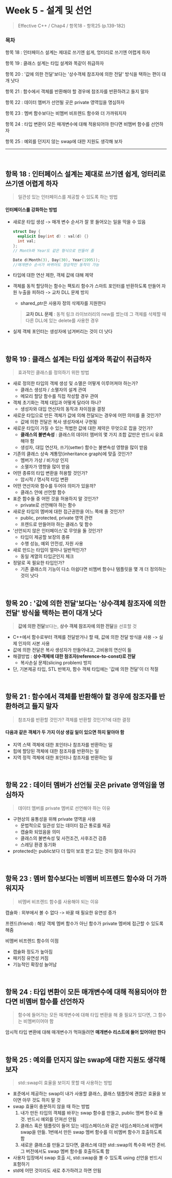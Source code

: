 # Week 5 - 설계 및 선언

> Effective C++ / Chap4 / 항목18 - 항목25 (p.139-182)

### 목차

항목 18 : 인터페이스 설계는 제대로 쓰기엔 쉽게, 엉터리로 쓰기엔 어렵게 하자

항목 19 : 클래스 설계는 타입 설계와 똑같이 취급하자

항목 20 : '값에 의한 전달'보다는 '상수객체 참조자에 의한 전달' 방식을 택하는 편이 대개 낫다

항목 21 : 함수에서 객체를 반환해야 할 경우에 참조자를 반환하려고 들지 말자

항목 22 : 데이터 멤버가 선언될 곳은 private 영역임을 명심하자

항목 23 : 멤버 함수보다는 비멤버 비프렌드 함수와 더 가까워지자

항목 24 : 타입 변환이 모든 매개변수에 대해 적용되어야 한다면 비멤버 함수를 선언하자

항목 25 : 예외를 던지지 않는 swap에 대한 지원도 생각해 보자

---

<br>

## 항목 18 : 인터페이스 설계는 제대로 쓰기엔 쉽게, 엉터리로 쓰기엔 어렵게 하자

> 일관성 있는 인터페이스를 제공할 수 있도록 하는 방법
>

#### 인터페이스를 강화하는 방법

- 새로운 타입 생성 -> 매개 변수 순서가 잘 못 들어오는 일을 막을 수 있음

  ```c++
  struct Day {
  	explicit Day(int d) : val(d) {}
  	int val;
  };
  // Month와 Year도 같은 형식으로 만들어 줌
  
  Date d(Month(3), Day(30), Year(1995));
  //매개변수 순서가 바뀌어도 정상적인 동작이 가능
  ```

- 타입에 대한 연산 제한, 객체 값에 대해 제약

- 객체를 동적 할당하는 함수는 팩토리 함수가 스마트 포인터를 반환하도록 만들어 자원 누출을 피하라 -> 교차 DLL 문제 방지

  - shared_ptr은 사용자 정의 삭제자를 지원한다

  > **교차 DLL 문제** : 동적 링크 라이브러리의 new를 썼는데 그 객체를 삭제할 때 다른 DLL에 있는 delete를 사용한 경우

- 실제 객체 포인터는 생성자에 넘겨버리는 것이 더 낫다

<br>

## 항목 19 : 클래스 설계는 타입 설계와 똑같이 취급하자

> 효과적인 클래스를 정의하기 위한 방법

- 새로 정의한 타입의 객체 생성 및 소멸은 어떻게 이루어져야 하는가?
  - 클래스 생성자 / 소멸자의 설계 관여
  - 메모리 할당 함수를 직접 작성할 경우 관여
- 객체 초기화는 객체 대입과 어떻게 달라야 하나?
  - 생성자와 대입 연산자의 동작과 차이점을 결정
- 새로운 타입으로 만든 객체가 값에 의해 전달되는 경우에 어떤 의미를 줄 것인가?
  - 값에 의한 전달은 복사 생성자에서 구현됨
- 새로운 타입이 가질 수 있는 적법한 값에 대한 제약은 무엇으로 잡을 것인가?
  - **클래스의 불변속성** : 클래스의 데이터 멤버의 몇 가지 조합 값만은 반드시 유효해야 함
  - 생성자, 대입 연산자, 쓰기(setter) 함수는 불변속성 영향을 많이 받음
- 기존의 클래스 상속 계통망(inheritance graph)에 맞출 것인가?
  - 멤버가 가상 / 비가상 인지
  - 소멸자가 영향을 많이 받음
- 어떤 종류의 타입 변환을 허용할 것인가?
  - 암시적 / 명시적 타입 변환
- 어떤 연산자와 함수를 두어야 의미가 있을까?
  - 클래스 안에 선언할 함수
- 표준 함수들 중 어떤 것을 허용하지 말 것인가?
  - private로 선언해야 하는 함수
- 새로운 타입의 멤버에 대한 접근권한을 어느 쪽에 줄 것인가?
  - public, protected, private 영역 관련
  - 프렌드로 만들어야 하는 클래스 및 함수
- '선언되지 않은 인터페이스'로 무엇을 둘 것인가?
  - 타입이 제공할 보장의 종류
  - 수행 성능, 예외 안전성, 자원 사용
- 새로 만드는 타입이 얼마나 일반적인가?
  - 동일 계열의 타입군인지 체크
- 정말로 꼭 필요한 타입인가?
  - 기존 클래스의 기능이 다소 아쉽다면 비멤버 함수나 템플릿을 몇 개 더 정의하는 것이 낫다

<br>

## 항목 20 : '값에 의한 전달'보다는 '상수객체 참조자에 의한 전달' 방식을 택하는 편이 대개 낫다

> **값에 의한 전달**보다는, **상수 객체 참조자에 의한 전달**을 선호할 것

- C++에서 함수로부터 객체를 전달받거나 할 때, 값에 의한 전달 방식을 사용 -> 실제 인자의 사본 사용
- 값에 의한 전달은 복사 생성자가 만들어내고, 고비용의 연산이 듦
- 해결방법 : **상수객체에 대한 참조자(reference-to-const)로 전달**
  - 복사손실 문제(slicing problem) 방지
- 단, 기본제공 타입, STL 반복자, 함수 객체 타입에는 '값에 의한 전달'이 더 적절

<br>

## 항목 21 : 함수에서 객체를 반환해야 할 경우에 참조자를 반환하려고 들지 말자

> 참조자를 반환할 것인가? 객체를 반환할 것인가?에 대한 결정

#### 다음과 같은 객체가 두 가지 이상 생길 일이 있으면 하지 말아야 함

- 지역 스택 객체에 대한 포인터나 참조자를 반환하는 일
- 힙에 할당된 객체에 대한 참조자를 반환하는 일
- 지역 정적 객체에 대한 포인터나 참조자를 반환하는 일

<br>

## 항목 22 : 데이터 멤버가 선언될 곳은 private 영역임을 명심하자

> 데이터 멤버를 private 멤버로 선언해야 하는 이유

- 구현상의 융통성을 위해 private 영역을 사용
  - 문법적으로 일관성 있는 데이터 접근 통로를 제공
  - 캡슐화 되었음을 의미
  - 클래스의 불변속성 및 사전조건, 사후조건 검증
  - 스레딩 환경 동기화
- protected는 public보다 더 많이 보호 받고 있는 것이 절대 아니다

<br>

## 항목 23 : 멤버 함수보다는 비멤버 비프렌드 함수와 더 가까워지자

> 비멤버 비프렌드 함수를 사용해야 되는 이유

캡슐화 : 외부에서 볼 수 없다 -> 바꿀 때 필요한 유연성 증가

프렌드(friend) : 해당 객체 멤버 함수가 아닌 함수가 private 멤버에 접근할 수 있도록 해줌

비멤버 비프렌드 함수의 이점

- 캡슐화 정도가 높아짐
- 패키징 유연성 커짐
- 기능적인 확장성 늘어남

<br>

## 항목 24 : 타입 변환이 모든 매개변수에 대해 적용되어야 한다면 비멤버 함수를 선언하자

> 함수에 들어가는 모든 매개변수에 대해 타입 변환을 해 줄 필요가 있다면, 그 함수는 비멤버이어야 함

암시적 타입 변환에 대해 매개변수가 먹혀들려면 **매개변수 리스트에 들어 있어야만 한다**

<br>

## 항목 25 : 예외를 던지지 않는 swap에 대한 지원도 생각해 보자

> std::swap이 효율을 보이지 못할 때 사용하는 방법

- 표준에서 제공하는 swap이 내가 사용할 클래스, 클래스 템플릿에 괜찮은 효율을 보이면 아무 것도 하지 말 것
- swap 효율이 충분하지 않을 때 하는 방법
  1. 내가 만든 타입의 객체를 바꾸는 swap 함수를 만들고, public 멤버 함수로 둘 것. 반드시 예외를 던져선 안됨
  2. 클래스 혹은 템플릿이 들어 있는 네임스페이스와 같은 네임스페이스에 비멤버 swap을 만듦. 1번에서 만든 swap 멤버 함수를 이 비멤버 함수가 호출하도록 함
  3. 새로운 클래스를 만들고 있다면, 클래스에 대한 std::swap의 특수화 버전 준비. 그 버전에서도 swap 멤버 함수를 호출하도록 함
- 사용자 입장에서 swap 호출 시, std::swap을 볼 수 있도록 using 선언을 반드시 포함하기
- std에 어떤 것이라도 새로 추가하려고 하면 안됨